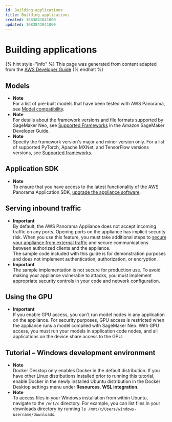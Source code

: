```yaml
---
id: Building applications
title: Building applications
created: 1683841041000
updated: 1683841041000
---
```

# Building applications

{% hint style="info" %}
This page was generated from content adapted from the [AWS Developer Guide](https://github.com/awsdocs/aws-panorama-developer-guide.git)
{% endhint %}

## Models

- **Note**  
For a list of pre\-built models that have been tested with AWS Panorama, see [Model compatibility](https://github.com/awsdocs/aws-panorama-developer-guide/blob/main/resources/model-compatibility.md)\.
- **Note**  
For details about the framework versions and file formats supported by SageMaker Neo, see [Supported Frameworks](https://docs.aws.amazon.com/sagemaker/latest/dg/neo-supported-devices-edge-frameworks.html) in the Amazon SageMaker Developer Guide\.
- **Note**  
Specify the framework version's major and minor version only\. For a list of supported PyTorch, Apache MXNet, and TensorFlow versions versions, see [Supported frameworks](https://docs.aws.amazon.com/sagemaker/latest/dg/neo-supported-devices-edge-frameworks.html)\.


## Application SDK

- **Note**  
To ensure that you have access to the latest functionality of the AWS Panorama Application SDK, [upgrade the appliance software](appliance-manage.md#appliance-manage-software)\.


## Serving inbound traffic

- **Important**  
By default, the AWS Panorama Appliance does not accept incoming traffic on any ports\. Opening ports on the appliance has implicit security risk\. When you use this feature, you must take additional steps to [secure your appliance from external traffic](appliance-network.md) and secure communications between authorized clients and the appliance\.  
The sample code included with this guide is for demonstration purposes and does not implement authentication, authorization, or encryption\.
- **Important**  
The sample implementation is not secure for production use\. To avoid making your appliance vulnerable to attacks, you must implement appropriate security controls in your code and network configuration\.


## Using the GPU

- **Important**  
If you enable GPU access, you can't run model nodes in any application on the appliance\. For security purposes, GPU access is restricted when the appliance runs a model compiled with SageMaker Neo\. With GPU access, you must run your models in application code nodes, and all applications on the device share access to the GPU\.


## Tutorial – Windows development environment

- **Note**  
Docker Desktop only enables Docker in the default distribution\. If you have other Linux distributions installed prior to running this tutorial, enable Docker in the newly installed Ubuntu distribution in the Docker Desktop settings menu under **Resources**, **WSL integration**\.
- **Note**  
To access files in your Windows installation from within Ubuntu, navigate to the `/mnt/c` directory\. For example, you can list files in your downloads directory by running `ls /mnt/c/Users/windows-username/Downloads`\.

